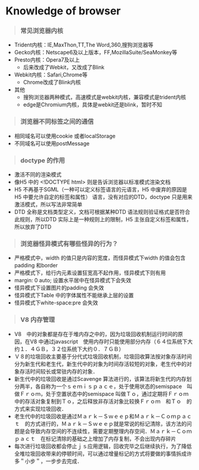 # Knowledge of browser
> ### 常见浏览器内核
- Trident内核：IE,MaxThon,TT,The Word,360,搜狗浏览器等
- Gecko内核：Netscape6及以上版本，FF,MozillaSuite/SeaMonkey等
- Presto内核：Opera7及以上
  - 后来改成了Webkit，又改成了Blink
- Webkit内核：Safari,Chrome等
  - Chrome改成了Blink内核
- 其他
  - 搜狗浏览器两种模式，高速模式是webkit内核，兼容模式是trident内核
  - edge是Chromium内核，具体是webkit还是blink，暂时不知

> ### 浏览器不同标签之间的通信
- 相同域名可以使用cookie 或者localStorage
- 不同域名可以使用postMessage

> ### doctype 的作用
- 激活不同的渲染模式
- 像H5 中的 \<!DOCTYPE html> 则是告诉浏览器以标准模式渲染文档
- H5 不再基于SGML（一种可以定义标签语言的元语言，H5 中废弃的原因是H5 中要允许自定的标签和属性） 语言，没有对应的DTD，doctype 只是用来激活模式，所以写法非常简单
- DTD 全称是文档类型定义，文档可根据某种DTD 语法规则验证格式是否符合此规则，所以DTD 实际上是一种规则上的限制，H5 主张自定义标签和属性，所以放弃了DTD

> ### 浏览器怪异模式有哪些怪异的行为？
- 严格模式中，width 的值只是内容的宽度，而怪异模式下width 的值会包含padding 和border
- 严格模式下，给行内元素设置狂宽高不起作用，怪异模式下则有用
- margin: 0 auto; 设置水平居中在怪异模式下会失效
- 怪异模式下设置图片的padding 会失效
- 怪异模式下Table 中的字体属性不能继承上层的设置
- 怪异模式下white-space:pre 会失效

> ### V8 内存管理
- V8　中的对象都是存在于堆内存之中的，因为垃圾回收机制运行时间的原因，在V8 中通过javascript　使用内存时只能使用部分内存（６４位系统下大约１．４ＧＢ，３２位系统下大约０．７ＧＢ）
- Ｖ８的垃圾回收主要基于分代式垃圾回收机制，垃圾回收算法按对象存活时间分为新生代和老生代，新生代中的对象为时间存活较短的对象，老生代中的对象存活时间较长或常驻内存的对象．
- 新生代中的垃圾回收是通过Scavenge 算法进行的，该算法将新生代的内存划分两半，各自称为一个ｓｅｍｉｓｐａｃｅ，处于使用状态的semispace　叫做Ｆｒｏｍ，处于空置状态中的semispace 叫做Ｔｏ，通过定期将Ｆｒｏｍ　中的存活对象复制到Ｔｏ，之后释放非存活对象比较换Ｆｒｏｍ　和Ｔｏ　的方式来实现垃圾回收．
- 老生代中的垃圾回收是通过Ｍａｒｋ－Ｓｗｅｅｐ和Ｍａｒｋ－Ｃｏｍｐａｃｔ　的方式进行的，Ｍａｒｋ－Ｓｗｅｅｐ就是常说的标记清除，该方法的问题是会导致内存空间的不连续性，需要定期整理内存空间．Ｍａｒｋ－Ｃｏｍｐａｃｔ　在标记清除的基础之上增加了内存复制，不会出现内存碎片
- 每次进行垃圾回收都会停止ｊｓ应用逻辑，回收完毕之后继续执行，为了降低全堆垃圾回收带来的停顿时间，可以通过增量标记的方式将要做的事情拆成许多＂小步＂，一步步去完成．

